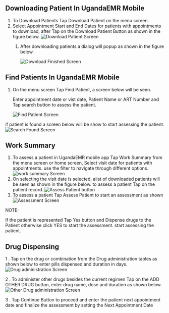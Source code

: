 
## Downloading Patient In UgandaEMR Mobile

1. To Download Patients Tap Download Patient on the menu screen.
2. Select Appointment Start and End Dates for patients with appointments to download, after Tap on the Download Patient Button as shown in the figure below. ![Download Patient Screen](.gitbook/assets/download.png)
   1. After downloading patients a dialog will popup as shown in the figure below.

      ![Download Finished Screen](assets/download-finish.png)

## Find Patients In UgandaEMR Mobile

1. On the menu screen Tap Find Patient, a screen below will be seen.

   Enter appointment date or vist date, Patient Name or ART Number and Tap search button to assess the patient. 

   ![Find Patient Screen](assets/search.png)

if patient is found a screen below will be show to start assessing the patient. ![Search Found Screen](images/search-found.png)



## Work Summary

1. To assess a patient in UgandaEMR mobile app Tap Work Summary from the menu screen or home screen, Select visit date for patients with appointments. use the filter to navigate through different options. ![work summary Screen](assets/img15.jpg)
2. On selecting the visit date is selected, alist of downloaded patients will be seen as shown in the figure below. to assess a patient Tap on the patient record. ![Assess Patient button](.gitbook/assets/img16.jpg)
3. To assess a patient Tap Assess Patient to start an assessment as shown ![Assessment Screen](images/client_selected.png)

  NOTE:
   
   If the patient is  represented Tap Yes button and Dispense drugs to the Patient otherwise click YES to start the assessment.
   start assessing the patient. 


## Drug Dispensing
  

 
1 . Tap on the drug or combination from the Drug administration tables as shown below to enter pills dispensed and duration in days. ![Drug administration Screen](images/drug_dispensing.png)
  
2 . To administer other drugs besides the current regimen  Tap on the ADD OTHER DRUG button, enter drug name, dose and duration as shown below. ![Other Drug administration Screen](images/other-drugs.png)
  
3 .  Tap Continue Button to proceed and enter the patient next appointment date and finalize the assessment by setting the Next Appointment Date

